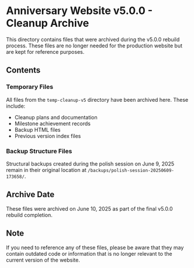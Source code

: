 # Anniversary Website v5.0.0 - Cleanup Archive

This directory contains files that were archived during the v5.0.0 rebuild process. These files are no longer needed for the production website but are kept for reference purposes.

## Contents

### Temporary Files
All files from the `temp-cleanup-v5` directory have been archived here. These include:
- Cleanup plans and documentation
- Milestone achievement records
- Backup HTML files
- Previous version index files

### Backup Structure Files
Structural backups created during the polish session on June 9, 2025 remain in their original location at `/backups/polish-session-20250609-173658/`.

## Archive Date
These files were archived on June 10, 2025 as part of the final v5.0.0 rebuild completion.

## Note
If you need to reference any of these files, please be aware that they may contain outdated code or information that is no longer relevant to the current version of the website.
